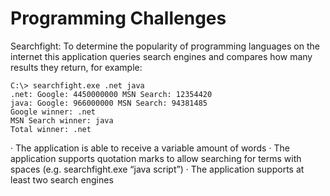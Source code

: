 # Programming Challenges

Searchfight:
To determine the popularity of programming languages on the internet this application queries search engines and compares how many results they return, for example:
 
    C:\> searchfight.exe .net java
    .net: Google: 4450000000 MSN Search: 12354420
    java: Google: 966000000 MSN Search: 94381485
    Google winner: .net
    MSN Search winner: java
    Total winner: .net
 
·         The application is able to receive a variable amount of words
·         The application supports quotation marks to allow searching for terms with spaces (e.g. searchfight.exe “java script”)
·         The application supports at least two search engines
